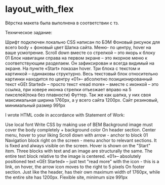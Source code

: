 # layout_with_flex

Вёрстка макета была выполнена в соответствии с тз.

Техническое задание:

Шрифт подключен локально
CSS написан по БЭМ
Фоновый рисунок для всего body + фоновый цвет
Шапка сайта. Меню- по центру, hover на ваше усмотрение.
Scroll down вместе со стрелкой – это якорь к блоку 01
Блок навигации справа на первом экране – это якорное меню к соответствующим разделаем. Он зафиксирован и всегда видимый на экране. На пункте «Start» показан hover.
Три блока с текстом и картинкой – одинаковы структурно.
Весь текстовый блок относительно картинки находится по центру
«01»– абсолютно позиционированный текст
«GEt Started» – просто текст
«read more» – вместе с иконкой – это ссылка, при ховере иконка стрелки отъезжает вправо на 5 пикселей(пока без плавности)
Футтер. Так же как шапка, у них своя максимальная ширина 1760px, а у всего сайта 1200px.
Сайт резиновый, минимальный размер 991px

I wrote HTML code in accordance with Statement of Work:

Use local font
Write CSS by making use of BEM
Background image must cover the body completely + background color
On header section. Center menu, hover to your liking
Scroll down with arrow - anchor to block 01
Navigation block right on the screen - menu anchor to relevant sections. It is fixed and always visible on the screen. Hover is shown on the "Start" item.
Three blocks with text and an image are structurally the same.
The entire text block relative to the image is centered.
«01»– absolutely positioned text
«GEt Started» – just text
"read more" with the icon - this is a link, on hover, the arrow icon moves to the right to 5 pixels
On footer section. Just like the header, has their own maximum width of 1760px, while the entire site has 1200px.
Flexible site, minimum size 991px
